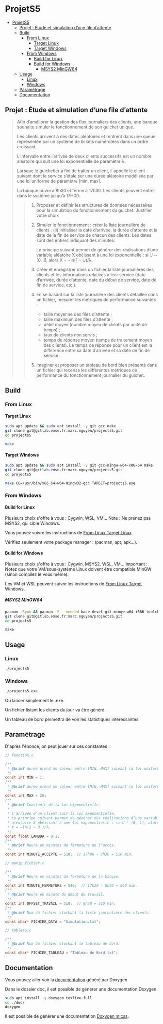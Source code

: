 # ProjetS5

- [ProjetS5](#projets5)
    - [Projet : Étude et simulation d’une file d’attente](#projet--Étude-et-simulation-dune-file-dattente)
    - [Build](#build)
        - [From Linux](#from-linux)
            - [Target Linux](#target-linux)
            - [Target Windows](#target-windows)
        - [From Windows](#from-windows)
            - [Build for Linux](#build-for-linux)
            - [Build for Windows](#build-for-windows)
                - [MSYS2 MinGW64](#msys2-mingw64)
    - [Usage](#usage)
        - [Linux](#linux)
        - [Windows](#windows)
    - [Paramétrage](#paramétrage)
    - [Documentation](#documentation)

## Projet : Étude et simulation d’une file d’attente

> Afin d’améliorer la gestion des flux journaliers des clients, une banque souhaite simuler le fonctionnement de son guichet unique.
>
> Les clients arrivent à des dates aléatoires et rentrent dans une queue représentée par un système de tickets numérotées dans un ordre croissant.
>
> L’intervalle entre l’arrivée de deux clients successifs est un nombre aléatoire qui suit une loi exponentielle de paramètre λ.
>
> Lorsque le guichetier a fini de traiter un client, il appelle le client suivant dont le service s’étale sur une durée aléatoire modélisée par une loi uniforme de paramètre [min, max].
>
> La banque ouvre à 8h30 et ferme à 17h30. Les clients peuvent entrer dans le système jusqu’à 17H00.
>
> > 1. Proposer et définir les structures de données nécessaires pour la simulation du fonctionnement du guichet. Justifier votre choix
> >
> > 2. Simuler le fonctionnement :  créer la liste journalière de clients ; (ii) initialiser la date d’arrivée, la durée d’attente et la date de la fin de service de chacun des clients. Les dates sont des entiers indiquant des minutes.
> >
> >    Le principe suivant permet de générer des réalisations d’une variable aléatoire X obéissant à une loi exponentielle : si U ∼ [0, 1], alors X = −ln(1 − U)/λ.
> >
> > 3. Créer et enregistrer dans un fichier la liste journalières des clients et les informations relatives à leur service (date d’arrivée, durée d’attente, date du début de service, date de fin de service, etc.).
> >
> > 4. En se basant sur la liste journalière des clients détaillée dans un fichier, mesurer les métriques de performance suivantes :
> >    - taille moyenne des files d’attente ;
> >    - taille maximum des files d’attente ;
> >    - débit moyen (nombre moyen de clients par unité de temps) ;
> >    - taux de clients non servis ;
> >    - temps de réponse moyen (temps de traitement moyen des clients). Le temps de réponse pour un client est la différence entre sa date d’arrivée et sa date de fin de service.
> >
> > 5. Imaginer et proposer un tableau de bord bien présenté dans un fichier qui recense les différentes métriques de performance du fonctionnement journalier du guichet.

## Build

### From Linux

#### Target Linux

```bash
sudo apt update && sudo apt install -y git gcc make
git clone git@gitlab.emse.fr:marc.nguyen/projects5.git
cd projects5
```

```bash
make
```

#### Target Windows

```bash
sudo apt update && sudo apt install -y git gcc-mingw-w64-x86-64 make
git clone git@gitlab.emse.fr:marc.nguyen/projects5.git
cd projects5
```

```bash
make CC=/usr/bin/x86_64-w64-mingw32-gcc TARGET=projects5.exe
```

### From Windows

#### Build for Linux

Plusieurs choix s'offre à vous : Cygwin, WSL, VM...
Note : Ne prenez pas MSYS2, qui cible Windows.

Vous pouvez suivre les instructions de [From Linux Target Linux](#target-linux).

Vérifiez seulement votre package manager : (pacman, apt, apk...).

#### Build for Windows

Plusieurs choix s'offre à vous : Cygwin, MSYS2, WSL, VM...
Important : Notez que votre VM/sous-système Linux doivent être compatible MinGW (sinon compilez le vous même).

Les VM et WSL peuvent suivre les instructions de [From Linux Target Windows](#target-windows).

##### MSYS2 MinGW64

```bash
pacman -Syuu && pacman -S --needed base-devel git mingw-w64-i686-toolchain mingw-w64-x86_64-toolchain
git clone git@gitlab.emse.fr:marc.nguyen/projects5.git
cd projects5
```

```bash
make
```

## Usage

### Linux

```bash
./projects5
```

### Windows

```bat
./projects5.exe
```

Ou lancer simplement le .exe.

Un fichier listant les clients du jour va être généré.

Un tableau de bord permettra de voir les statistiques intéressantes.

## Paramétrage

D'après l'énoncé, on peut jouer sur ces constantes :

```C
// fonction.c

/**
 * @brief duree prend un valeur entre [MIN, MAX] suivant la loi uniforme.
 */
const int MIN = 1;
/**
 * @brief duree prend un valeur entre [MIN, MAX] suivant la loi uniforme.
 */
const int MAX = 20;
/**
 * @brief Constante de la loi exponentielle.
 *
 * L'arrivée d'un client suit la loi exponentielle.
 * Le principe suivant permet de générer des réalisations d’une variable
 * aléatoire X obéissant à une loi exponentielle : si U ∼ [0, 1], alors
 * X = −ln(1 − U )/λ.
 */
const float LAMBDA = 0.1;
/**
 * @brief Heure en minutes de fermeture de l'accès.
 */
const int MINUTE_ACCEPTE = 510;  // 17h00 - 8h30 = 510 min.
```

```C
// manip_fichier.c

/**
 * @brief Heure en minutes du fermeture de la banque.
 */
const int MINUTE_FERMETURE = 540;  // 17h30 - 8h30 = 540 min.
/**
 * @brief Heure en minute du début du travail.
 */
const int OFFSET_TRAVAIL = 510;  // 8h30 = 510 min.
/**
 * @brief Nom du fichier stockant la liste journalière des clients.
 */
const char* FICHIER_DATA = "Simulation.txt";
```

```C
// tableau.c

/**
 * @brief Nom du fichier stockant le tableau de bord.
 */
const char* FICHIER_TABLEAU = "Tableau de Bord.txt";
```

## Documentation

Vous pouvez aller voir la [documentation](http://marc.nguyen.gitlab.emse.fr/projects5/) généré par Doxygen.

Dans le dossier doc, il est possible de générer une documentation Doxygen.

```bash
sudo apt install -y doxygen texlive-full
cd ./doc/
doxygen
```

Il est possible de générer une documentation [Doxygen m.css](https://mcss.mosra.cz/doxygen/).
